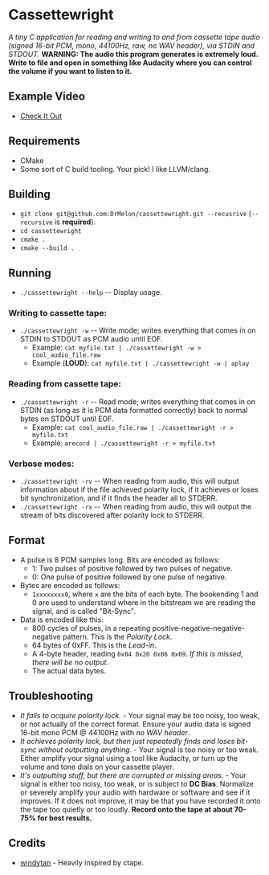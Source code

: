 # Cassettewright
*A tiny C application for reading and writing to and from cassette tape audio (signed 16-bit PCM, mono, 44100Hz, raw, no WAV header), via STDIN and STDOUT.* 
**WARNING: The audio this program generates is extremely loud. Write to file and open in something like Audacity where you can control the volume if you want to listen to it.**  

## Example Video 
* [Check It Out](https://youtu.be/0O2jbT4veNA)


## Requirements
* CMake
* Some sort of C build tooling. Your pick! I like LLVM/clang.

## Building 
* `git clone git@github.com:DrMelon/cassettewright.git --recusrive` (`--recursive` is **required**). 
* `cd cassettewright`
* `cmake .`
* `cmake --build .` 

## Running 
* `./cassettewright --help` -- Display usage.

### Writing to cassette tape: 
* `./cassettewright -w` -- Write mode; writes everything that comes in on STDIN to STDOUT as PCM audio until EOF.  
    * Example: `cat myfile.txt | ./cassettewright -w > cool_audio_file.raw`
    * Example (**LOUD**): `cat myfile.txt | ./cassettewright -w | aplay`  

### Reading from cassette tape:
* `./cassettewright -r` -- Read mode; writes everything that comes in on STDIN (as long as it is PCM data formatted correctly) back to normal bytes on STDOUT until EOF. 
    * Example: `cat cool_audio_file.raw | ./cassettewright -r > myfile.txt`
    * Example: `arecord | ./cassettewright -r > myfile.txt` 

### Verbose modes:
* `./cassettewright -rv` -- When reading from audio, this will output information about if the file achieved polarity lock, if it achieves or loses bit synchronization, and if it finds the header all to STDERR. 
* `./cassettewright -rx` -- When reading from audio, this will output the stream of bits discovered after polarity lock to STDERR. 

## Format 
* A pulse is 8 PCM samples long. 
 Bits are encoded as follows:
    * 1: Two pulses of positive followed by two pulses of negative. 
    * 0: One pulse of positive followed by one pulse of negative. 
* Bytes are encoded as follows:
    * `1xxxxxxxx0`, where `x` are the bits of each byte. The bookending 1 and 0 are used to understand where in the bitstream we are reading the signal, and is called "Bit-Sync".
* Data is encoded like this: 
    * 800 cycles of pulses, in a repeating positive-negative-negative-negative pattern. This is the *Polarity Lock*. 
    * 64 bytes of 0xFF. This is the *Lead-in*.
    * A 4-byte header, reading `0x04 0x20 0x06 0x09`. *If this is missed, there will be no output.* 
    * The actual data bytes. 

## Troubleshooting 
* *It fails to acquire polarity lock.* - Your signal may be too noisy, too weak, or not actually of the correct format. Ensure your audio data is signed 16-bit mono PCM @ 44100Hz with *no WAV header*. 
* *It achieves polarity lock, but then just repeatedly finds and loses bit-sync without outputting anything.* - Your signal is too noisy or too weak. Either amplify your signal using a tool like Audacity, or turn up the volume and tone dials on your cassette player. 
* *It's outputting stuff, but there are corrupted or missing areas.* - Your signal is either too noisy, too weak, or is subject to **DC Bias**. Normalize or severely amplify your audio with hardware or software and see if it improves. If it does not improve, it may be that you have recorded it onto the tape too quietly or too loudly. **Record onto the tape at about 70-75% for best results.** 


## Credits 
* [windytan](https://github.com/windytan/ctape) - Heavily inspired by ctape.

